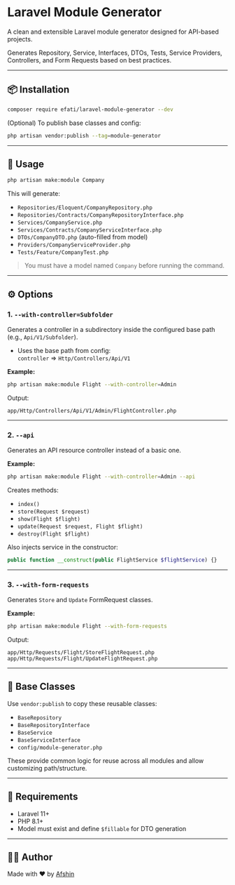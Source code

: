 # Laravel Module Generator

A clean and extensible Laravel module generator designed for API-based projects.

Generates Repository, Service, Interfaces, DTOs, Tests, Service Providers, Controllers, and Form Requests based on best practices.

---

## 📦 Installation

```bash
composer require efati/laravel-module-generator --dev
```

(Optional) To publish base classes and config:

```bash
php artisan vendor:publish --tag=module-generator
```

---

## 🚀 Usage

```bash
php artisan make:module Company
```

This will generate:

- `Repositories/Eloquent/CompanyRepository.php`
- `Repositories/Contracts/CompanyRepositoryInterface.php`
- `Services/CompanyService.php`
- `Services/Contracts/CompanyServiceInterface.php`
- `DTOs/CompanyDTO.php` (auto-filled from model)
- `Providers/CompanyServiceProvider.php`
- `Tests/Feature/CompanyTest.php`

> You must have a model named `Company` before running the command.

---

## ⚙️ Options

### 1. `--with-controller=Subfolder`

Generates a controller in a subdirectory inside the configured base path (e.g., `Api/V1/Subfolder`).

- Uses the base path from config:  
  `controller` => `Http/Controllers/Api/V1`

**Example:**

```bash
php artisan make:module Flight --with-controller=Admin
```

Output:

```
app/Http/Controllers/Api/V1/Admin/FlightController.php
```

---

### 2. `--api`

Generates an API resource controller instead of a basic one.

**Example:**

```bash
php artisan make:module Flight --with-controller=Admin --api
```

Creates methods:

- `index()`
- `store(Request $request)`
- `show(Flight $flight)`
- `update(Request $request, Flight $flight)`
- `destroy(Flight $flight)`

Also injects service in the constructor:

```php
public function __construct(public FlightService $flightService) {}
```

---

### 3. `--with-form-requests`

Generates `Store` and `Update` FormRequest classes.

**Example:**

```bash
php artisan make:module Flight --with-form-requests
```

Output:

```
app/Http/Requests/Flight/StoreFlightRequest.php
app/Http/Requests/Flight/UpdateFlightRequest.php
```

---

## 📂 Base Classes

Use `vendor:publish` to copy these reusable classes:

- `BaseRepository`
- `BaseRepositoryInterface`
- `BaseService`
- `BaseServiceInterface`
- `config/module-generator.php`

These provide common logic for reuse across all modules and allow customizing path/structure.

---

## 🧪 Requirements

- Laravel 11+
- PHP 8.1+
- Model must exist and define `$fillable` for DTO generation

---

## 🧑‍💻 Author

Made with ❤️ by [Afshin](https://github.com/AfshinEfati)
